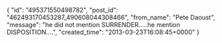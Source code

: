  {
   "id": "495371550498782",
   "post_id": "462493170453287_490608044308466",
   "from_name": "Pete Daoust",
   "message": "he did not mention SURRENDER.....he mention DISPOSITION....",
   "created_time": "2013-03-23T16:08:45+0000"
 }
